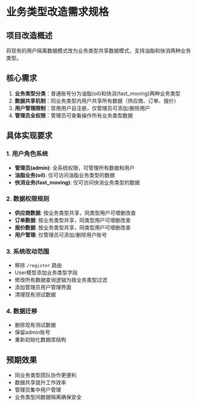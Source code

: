 # 业务类型改造需求规格

## 项目改造概述
将现有的用户隔离数据模式改为业务类型共享数据模式，支持油脂和快消两种业务类型。

## 核心需求
1. **业务类型分类**：普通账号分为油脂(oil)和快消(fast_moving)两种业务类型
2. **数据共享机制**：同业务类型内用户共享所有数据（供应商、订单、报价）
3. **用户管理限制**：禁用用户自注册，仅管理员可添加/删除用户
4. **管理员全权限**：管理员可查看操作所有业务类型数据

## 具体实现要求

### 1. 用户角色系统
- **管理员(admin)**: 全系统权限，可管理所有数据和用户
- **油脂业务(oil)**: 仅可访问油脂业务类型的数据
- **快消业务(fast_moving)**: 仅可访问快消业务类型的数据

### 2. 数据权限规则
- **供应商数据**: 按业务类型共享，同类型用户可增删改查
- **订单数据**: 按业务类型共享，同类型用户可增删改查  
- **报价数据**: 按业务类型共享，同类型用户可增删改查
- **用户管理**: 仅管理员可添加/删除用户账号

### 3. 系统改动范围
- 移除 `/register` 路由
- User模型添加业务类型字段
- 修改所有数据查询逻辑为按业务类型过滤
- 添加管理员用户管理界面
- 清理现有测试数据

### 4. 数据迁移
- 删除现有测试数据
- 保留admin账号
- 重新初始化数据库结构

## 预期效果
- 同业务类型团队协作更便利
- 数据共享提升工作效率
- 管理员集中用户管理
- 业务类型间数据隔离确保安全